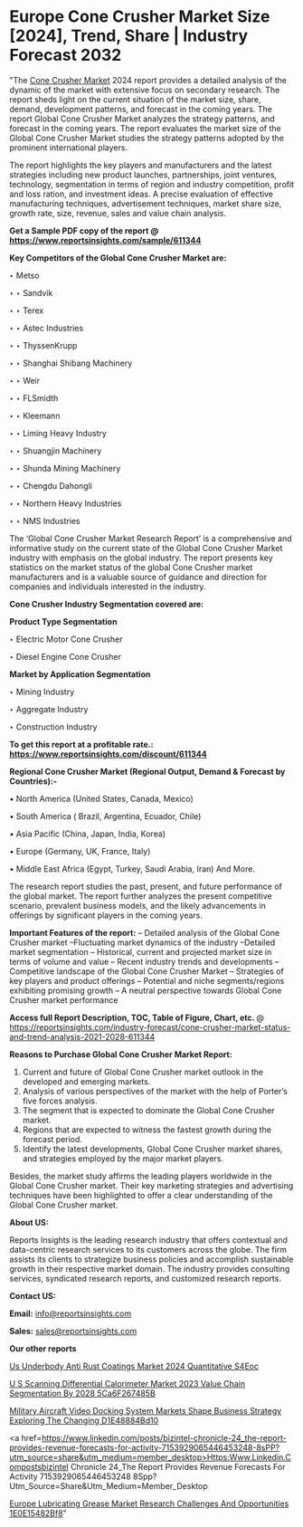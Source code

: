 # Europe Cone Crusher Market Size [2024], Trend, Share | Industry Forecast 2032

"The <a href=https://www.reportsinsights.com/sample/611344>Cone Crusher Market</a> 2024 report provides a detailed analysis of the dynamic of the market with extensive focus on secondary research. The report sheds light on the current situation of the market size, share, demand, development patterns, and forecast in the coming years. The report Global Cone Crusher Market analyzes the strategy patterns, and forecast in the coming years. The report evaluates the market size of the Global Cone Crusher Market studies the strategy patterns adopted by the prominent international players.

The report highlights the key players and manufacturers and the latest strategies including new product launches, partnerships, joint ventures, technology, segmentation in terms of region and industry competition, profit and loss ration, and investment ideas. A precise evaluation of effective manufacturing techniques, advertisement techniques, market share size, growth rate, size, revenue, sales and value chain analysis.

<strong>Get a Sample PDF copy of the report @ <a href=https://www.reportsinsights.com/sample/611344 style=color:#0000ff;>https://www.reportsinsights.com/sample/611344</a></strong>

<strong>Key Competitors of the Global Cone Crusher Market are:</strong>

‣ Metso

‣ 
‣ Sandvik

‣ 
‣ Terex

‣ 
‣ Astec Industries

‣ 
‣ ThyssenKrupp

‣ 
‣ Shanghai Shibang Machinery

‣ 
‣ Weir

‣ 
‣ FLSmidth

‣ 
‣ Kleemann

‣ 
‣ Liming Heavy Industry

‣ 
‣ Shuangjin Machinery

‣ 
‣ Shunda Mining Machinery

‣ 
‣ Chengdu Dahongli

‣ 
‣ Northern Heavy Industries

‣ 
‣ NMS Industries

The ‘Global Cone Crusher Market Research Report’ is a comprehensive and informative study on the current state of the Global Cone Crusher Market industry with emphasis on the global industry. The report presents key statistics on the market status of the global Cone Crusher market manufacturers and is a valuable source of guidance and direction for companies and individuals interested in the industry.

<strong>Cone Crusher Industry Segmentation covered are:</strong>

<strong>Product Type Segmentation</strong>

‣    Electric Motor Cone Crusher

‣ Diesel Engine Cone Crusher

<strong>Market by Application Segmentation</strong>

‣   Mining Industry

‣ Aggregate Industry

‣ Construction Industry

<strong>To get this report at a profitable rate.: <a href=https://www.reportsinsights.com/discount/611344 style=color:#0000ff;>https://www.reportsinsights.com/discount/611344</a></strong>

<strong>Regional Cone Crusher Market (Regional Output, Demand &amp; Forecast by Countries):-</strong>

• North America (United States, Canada, Mexico)

• South America ( Brazil, Argentina, Ecuador, Chile)

• Asia Pacific (China, Japan, India, Korea)

• Europe (Germany, UK, France, Italy)

• Middle East Africa (Egypt, Turkey, Saudi Arabia, Iran) And More.

The research report studies the past, present, and future performance of the global market. The report further analyzes the present competitive scenario, prevalent business models, and the likely advancements in offerings by significant players in the coming years.

<strong>Important Features of the report:</strong>
– Detailed analysis of the Global Cone Crusher market
–Fluctuating market dynamics of the industry
–Detailed market segmentation
– Historical, current and projected market size in terms of volume and value
– Recent industry trends and developments
– Competitive landscape of the Global Cone Crusher Market
– Strategies of key players and product offerings
– Potential and niche segments/regions exhibiting promising growth
– A neutral perspective towards Global Cone Crusher market performance

<strong>Access full Report Description, TOC, Table of Figure, Chart, etc. </strong>@   <a href=https://reportsinsights.com/industry-forecast/cone-crusher-market-status-and-trend-analysis-2021-2028-611344 style=color:#0000ff;>https://reportsinsights.com/industry-forecast/cone-crusher-market-status-and-trend-analysis-2021-2028-611344</a>

<strong>Reasons to Purchase Global Cone Crusher Market Report:</strong>
1. Current and future of Global Cone Crusher market outlook in the developed and emerging markets.
2. Analysis of various perspectives of the market with the help of Porter’s five forces analysis.
3. The segment that is expected to dominate the Global Cone Crusher market.
4. Regions that are expected to witness the fastest growth during the forecast period.
5. Identify the latest developments, Global Cone Crusher market shares, and strategies employed by the major market players.

Besides, the market study affirms the leading players worldwide in the Global Cone Crusher market. Their key marketing strategies and advertising techniques have been highlighted to offer a clear understanding of the Global Cone Crusher market.

<strong><strong>About US</strong>:</strong>

Reports Insights is the leading research industry that offers contextual and data-centric research services to its customers across the globe. The firm assists its clients to strategize business policies and accomplish sustainable growth in their respective market domain. The industry provides consulting services, syndicated research reports, and customized research reports.

<strong>Contact US:</strong>

<p class=><b>Email:</b> <a href=mailto:info@reportsinsights.com>info@reportsinsights.com</a></p>
<p class=><b>Sales:</b> <a href=mailto:sales@reportsinsights.com>sales@reportsinsights.com</a></p>

<strong>Our other reports</strong>

<a href=https://www.linkedin.com/pulse/us-underbody-anti-rust-coatings-market-2024-quantitative-s4eoc/>Us Underbody Anti Rust Coatings Market 2024 Quantitative S4Eoc</a>

<a href=https://medium.com/@reportsinsights.aj/u-s-scanning-differential-calorimeter-market-2023-value-chain-segmentation-by-2028-5ca6f267485b>U S Scanning Differential Calorimeter Market 2023 Value Chain Segmentation By 2028 5Ca6F267485B</a>

<a href=https://medium.com/@anuragakarte041/military-aircraft-video-docking-system-markets-shape-business-strategy-exploring-the-changing-d1e48884bd10>Military Aircraft Video Docking System Markets Shape Business Strategy Exploring The Changing D1E48884Bd10</a>

<a href=https://www.linkedin.com/posts/bizintel-chronicle-24_the-report-provides-revenue-forecasts-for-activity-7153929065446453248-8sPP?utm_source=share&utm_medium=member_desktop>Https:Www.Linkedin.Compostsbizintel Chronicle 24_The Report Provides Revenue Forecasts For Activity 7153929065446453248 8Spp?Utm_Source=Share&Utm_Medium=Member_Desktop</a>

<a href=https://medium.com/@nadeemkazi0003/europe-lubricating-grease-market-research-challenges-and-opportunities-1e0e15482bf8>Europe Lubricating Grease Market Research Challenges And Opportunities 1E0E15482Bf8</a>"
